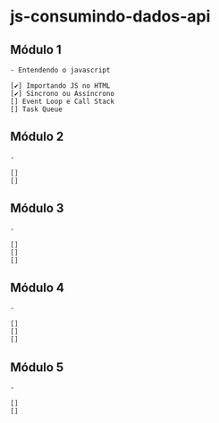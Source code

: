 # js-consumindo-dados-api

##

## Módulo 1

    - Entendendo o javascript

    [✔️] Importando JS no HTML
    [✔️] Síncrono ou Assíncrono
    [] Event Loop e Call Stack
    [] Task Queue

## Módulo 2

    -

    []
    []

## Módulo 3

    -

    []
    []
    []

## Módulo 4

    -

    []
    []
    []

## Módulo 5

    -

    []
    []
